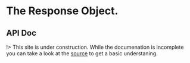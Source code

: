 # The Response Object.

## API Doc

!> This site is under construction. While the documenation is incomplete you can take a look at the [source](https://github.com/FetzenRndy/SRocket/blob/master/lib/src/io/Response.ts) to get a basic understaning.